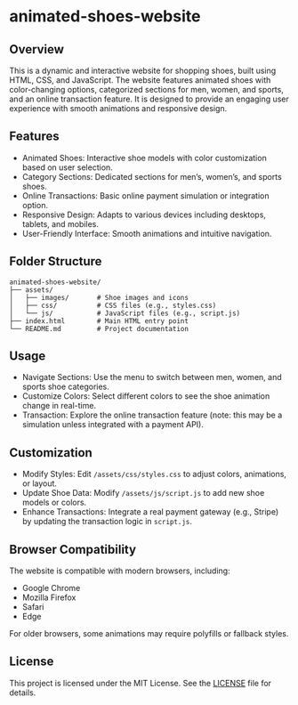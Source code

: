 # animated-shoes-website

## Overview
This is a dynamic and interactive website for shopping shoes, built using HTML, CSS, and JavaScript. The website features animated shoes with color-changing options, categorized sections for men, women, and sports, and an online transaction feature. It is designed to provide an engaging user experience with smooth animations and responsive design.

## Features
- Animated Shoes: Interactive shoe models with color customization based on user selection.
- Category Sections: Dedicated sections for men’s, women’s, and sports shoes.
- Online Transactions: Basic online payment simulation or integration option.
- Responsive Design: Adapts to various devices including desktops, tablets, and mobiles.
- User-Friendly Interface: Smooth animations and intuitive navigation.



## Folder Structure
```
animated-shoes-website/
├── assets/
│   ├── images/       # Shoe images and icons
│   ├── css/          # CSS files (e.g., styles.css)
│   └── js/           # JavaScript files (e.g., script.js)
├── index.html        # Main HTML entry point
└── README.md         # Project documentation
```

## Usage
- Navigate Sections: Use the menu to switch between men, women, and sports shoe categories.
- Customize Colors: Select different colors to see the shoe animation change in real-time.
- Transaction: Explore the online transaction feature (note: this may be a simulation unless integrated with a payment API).

## Customization
- Modify Styles: Edit `/assets/css/styles.css` to adjust colors, animations, or layout.
- Update Shoe Data: Modify `/assets/js/script.js` to add new shoe models or colors.
- Enhance Transactions: Integrate a real payment gateway (e.g., Stripe) by updating the transaction logic in `script.js`.

## Browser Compatibility
The website is compatible with modern browsers, including:
- Google Chrome
- Mozilla Firefox
- Safari
- Edge

For older browsers, some animations may require polyfills or fallback styles.



## License
This project is licensed under the MIT License. See the [LICENSE](LICENSE) file for details.


